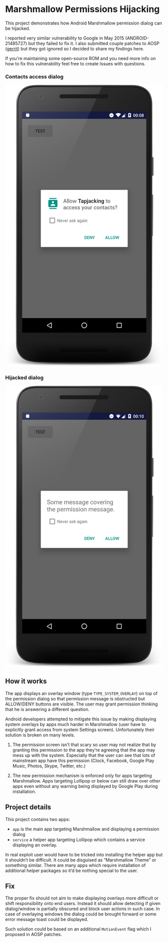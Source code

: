 # Marshmallow Permissions Hijacking

This project demonstrates how Android Marshmallow permission dialog can be hijacked.

I reported very similar vulnerability to Google in May 2015 (ANDROID-21485727) but they failed to fix it.
I also submitted couple patches to AOSP ([gerrit](https://android-review.googlesource.com/#/c/157670/))
but they got ignored so I decided to share my findings here.

If you're maintaining some open-source ROM and you need more info on how to fix this vulnerability
feel free to create Issues with questions.


### Contacts access dialog
![Permissions Dialog](./screenshots/permissions_dialog.png)

### Hijacked dialog
![Hijacked Dialog](./screenshots/hijacked_dialog.png)

## How it works

The app displays an overlay window (type `TYPE_SYSTEM_OVERLAY`) on top of the permission dialog so that permission message is obstructed but ALLOW/DENY buttons are visible. The user may grant permission thinking that he is answering a different question.

Android developers attempted to mitigate this issue by making displaying system overlays by apps much harder in Marshmallow (user have to explicitly grant access from system Settings screen). Unfortunately their solution is broken on many levels.

1. The permission screen isn’t that scary so user may not realize that by granting this permission to the app they’re agreeing that the app may mess up with the system. Especially that the user can see that lots of mainstream app have this permission (Clock, Facebook, Google Play Music, Photos, Skype, Twitter, etc.)

1. The new permission mechanism is enforced only for apps targeting Marshmallow. Apps targeting Lollipop or below can still draw over other apps even without any warning being displayed by Google Play during installation.

## Project details

This project contains two apps:

 - `app` is the main app targeting Marshmallow and displaying a permission dialog
 - `service` a helper app targeting Lollipop which contains a service displaying an overlay.

In real exploit user would have to be tricked into installing the helper app but it shouldn’t be difficult. It could be disguised as “Marshmallow Theme” or something similar. There are many apps which require installation of additional helper packages so it’d be nothing special to the user.

## Fix

The proper fix should not aim to make displaying overlays more difficult or shift responsibility onto end users. Instead it should allow detecting if given dialog/window is partially obscured and block user actions in such case. In case of overlaying windows the dialog could be brought forward or some error message toast could be displayed.

Such solution could be based on an additional `MotionEvent` flag which I proposed in AOSP patches.
